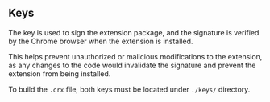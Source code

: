 ## Keys

The key is used to sign the extension package, and the signature is verified by the Chrome browser when the extension is installed.

This helps prevent unauthorized or malicious modifications to the extension, as any changes to the code would invalidate the signature and prevent the extension from being installed.

To build the `.crx` file, both keys must be located under `./keys/` directory.

